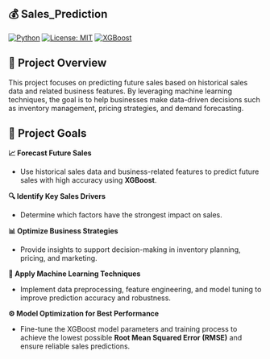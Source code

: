 ## 💰 Sales_Prediction

[![Python](https://img.shields.io/badge/python-3.8%2B-blue)](https://www.python.org/)
[![License: MIT](https://img.shields.io/badge/License-MIT-yellow.svg)](./LICENSE)
[![XGBoost](https://img.shields.io/badge/XGBoost-1.5-orange)](https://xgboost.readthedocs.io/)

## 🚀 Project Overview
This project focuses on predicting future sales based on historical sales data and related business features. By leveraging machine learning techniques, the goal is to help businesses make data-driven decisions such as inventory management, pricing strategies, and demand forecasting.  

## 🎯 Project Goals

**📈 Forecast Future Sales**  
 - Use historical sales data and business-related features to predict future sales with high accuracy using **XGBoost**.

**🔍 Identify Key Sales Drivers**  
  - Determine which factors have the strongest impact on sales.

**📊 Optimize Business Strategies**  
  - Provide insights to support decision-making in inventory planning, pricing, and marketing.

**🧠 Apply Machine Learning Techniques**  
  - Implement data preprocessing, feature engineering, and model tuning to improve prediction accuracy and robustness.

**⚙️ Model Optimization for Best Performance**  
  - Fine-tune the XGBoost model parameters and training process to achieve the lowest possible **Root Mean Squared Error (RMSE)** and ensure reliable sales predictions.

